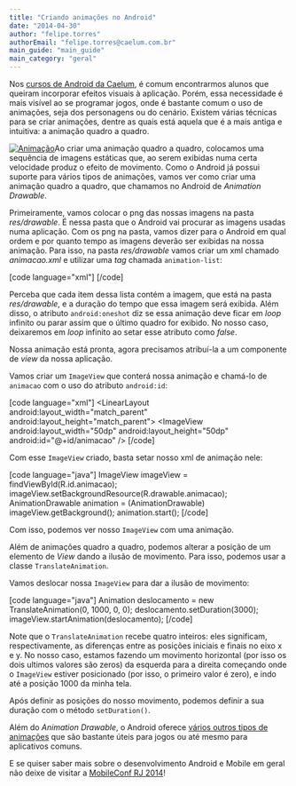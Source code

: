 ```yaml
---
title: "Criando animações no Android"
date: "2014-04-30"
author: "felipe.torres"
authorEmail: "felipe.torres@caelum.com.br"
main_guide: "main_guide"
main_category: "geral"
---
```


Nos [cursos de Android da Caelum](http://www.caelum.com.br/cursos-mobile/), é comum encontrarmos alunos que queiram incorporar efeitos visuais à aplicação. Porém, essa necessidade é mais visível ao se programar jogos, onde é bastante comum o uso de animações, seja dos personagens ou do cenário. Existem várias técnicas para se criar animações, dentre as quais está aquela que é a mais antiga e intuitiva: a animação quadro a quadro.

[![Animação](https://blog.caelum.com.br/wp-content/uploads/2014/04/animation-150x150.jpg)](https://blog.caelum.com.br/wp-content/uploads/2014/04/animation.jpg)Ao criar uma animação quadro a quadro, colocamos uma sequência de imagens estáticas que, ao serem exibidas numa certa velocidade produz o efeito de movimento. Como o Android já possui suporte para vários tipos de animações, vamos ver como criar uma animação quadro a quadro, que chamamos no Android de _Animation Drawable_.

Primeiramente, vamos colocar o png das nossas imagens na pasta _res/drawable_. É nessa pasta que o Android vai procurar as imagens usadas numa aplicação. Com os png na pasta, vamos dizer para o Android em qual ordem e por quanto tempo as imagens deverão ser exibidas na nossa animação. Para isso, na pasta _res/drawable_ vamos criar um xml chamado _animacao.xml_ e utilizar uma _tag_ chamada `animation-list`:

\[code language="xml"\] <animation-list xmlns:android="http://schemas.android.com/apk/res/android" android:oneshot="false"> <item android:drawable="@drawable/imagem1" android:duration="100"/> <item android:drawable="@drawable/imagem2" android:duration="100"/> <item android:drawable="@drawable/imagem3" android:duration="100"/> <item android:drawable="@drawable/imagem4" android:duration="100"/> </animation-list> \[/code\]

Perceba que cada item dessa lista contém a imagem, que está na pasta _res/drawable_, e a duração do tempo que essa imagem será exibida. Além disso, o atributo `android:oneshot` diz se essa animação deve ficar em _loop_ infinito ou parar assim que o último quadro for exibido. No nosso caso, deixaremos em _loop_ infinito ao setar esse atributo como _false_.

Nossa animação está pronta, agora precisamos atribuí-la a um componente de _view_ da nossa aplicação.

Vamos criar um `ImageView` que conterá nossa animação e chamá-lo de `animacao` com o uso do atributo `android:id`:

\[code language="xml"\] <LinearLayout android:layout\_width="match\_parent" android:layout\_height="match\_parent"> <ImageView android:layout\_width="50dp" android:layout\_height="50dp" android:id="@+id/animacao" /> </LinearLayout> \[/code\]

Com esse `ImageView` criado, basta setar nosso xml de animação nele:

\[code language="java"\] ImageView imageView = findViewById(R.id.animacao); imageView.setBackgroundResource(R.drawable.animacao); AnimationDrawable animation = (AnimationDrawable) imageView.getBackground(); animation.start(); \[/code\]

Com isso, podemos ver nosso `ImageView` com uma animação.

Além de animações quadro a quadro, podemos alterar a posição de um elemento de _View_ dando a ilusão de movimento. Para isso, podemos usar a classe `TranslateAnimation`.

Vamos deslocar nossa `ImageView` para dar a ilusão de movimento:

\[code language="java"\] Animation deslocamento = new TranslateAnimation(0, 1000, 0, 0); deslocamento.setDuration(3000); imageView.startAnimation(deslocamento); \[/code\]

Note que o `TranslateAnimation` recebe quatro inteiros: eles significam, respectivamente, as diferenças entre as posições iniciais e finais no eixo x e y. No nosso caso, estamos fazendo um movimento horizontal (por isso os dois ultimos valores são zeros) da esquerda para a direita começando onde o `ImageView` estiver posicionado (por isso, o primeiro valor é zero), e indo até a posição 1000 da minha tela.

Após definir as posições do nosso movimento, podemos definir a sua duração com o método `setDuration()`.

Além do _Animation Drawable_, o Android oferece [vários outros tipos de animações](http://developer.android.com/guide/topics/graphics/overview.html) que são bastante úteis para jogos ou até mesmo para aplicativos comuns.

E se quiser saber mais sobre o desenvolvimento Android e Mobile em geral não deixe de visitar a [MobileConf RJ 2014](http://www.mobileconf.com.br/ "Mobile Conf Rio de Janeiro")!
